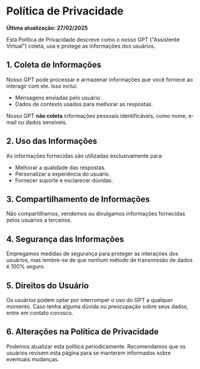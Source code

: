 # Política de Privacidade

**Última atualização: 27/02/2025**

Esta Política de Privacidade descreve como o nosso GPT ("Assistente Virtual") coleta, usa e protege as informações dos usuários.

## 1. Coleta de Informações
Nosso GPT pode processar e armazenar informações que você fornece ao interagir com ele. Isso inclui:
- Mensagens enviadas pelo usuário.
- Dados de contexto usados para melhorar as respostas.

Nosso GPT **não coleta** informações pessoais identificáveis, como nome, e-mail ou dados sensíveis.

## 2. Uso das Informações
As informações fornecidas são utilizadas exclusivamente para:
- Melhorar a qualidade das respostas.
- Personalizar a experiência do usuário.
- Fornecer suporte e esclarecer dúvidas.

## 3. Compartilhamento de Informações
Não compartilhamos, vendemos ou divulgamos informações fornecidas pelos usuários a terceiros.

## 4. Segurança das Informações
Empregamos medidas de segurança para proteger as interações dos usuários, mas lembre-se de que nenhum método de transmissão de dados é 100% seguro.

## 5. Direitos do Usuário
Os usuários podem optar por interromper o uso do GPT a qualquer momento. Caso tenha alguma dúvida ou preocupação sobre seus dados, entre em contato conosco.

## 6. Alterações na Política de Privacidade
Podemos atualizar esta política periodicamente. Recomendamos que os usuários revisem esta página para se manterem informados sobre eventuais mudanças.
